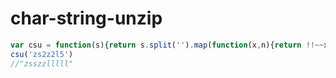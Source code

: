 # char-string-unzip

```javascript
var csu = function(s){return s.split('').map(function(x,n){return !!~~x?s[n-1].repeat(~~x-1):x}).join('')}
csu('zs2z2l5')
//"zsszzlllll"
```
